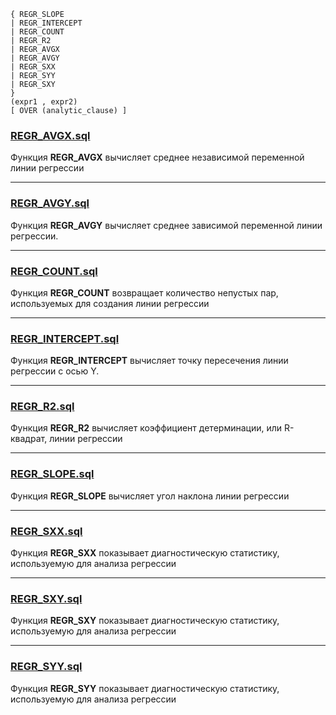     { REGR_SLOPE
    | REGR_INTERCEPT
    | REGR_COUNT
    | REGR_R2
    | REGR_AVGX
    | REGR_AVGY
    | REGR_SXX
    | REGR_SYY
    | REGR_SXY
    }
    (expr1 , expr2)
    [ OVER (analytic_clause) ]


### [REGR_AVGX.sql](REGR_AVGX.sql)

Функция **REGR_AVGX** вычисляет среднее независимой переменной линии регрессии

----------------------------------------------------

### [REGR_AVGY.sql](REGR_AVGY.sql)

Функция **REGR_AVGY** вычисляет среднее зависимой переменной линии регрессии.

----------------------------------------------------

### [REGR_COUNT.sql](REGR_COUNT.sql)

Функция **REGR_COUNT** возвращает количество непустых пар, используемых для создания линии регрессии

----------------------------------------------------

### [REGR_INTERCEPT.sql](REGR_INTERCEPT.sql)

Функция **REGR_INTERCEPT** вычисляет точку пересечения линии регрессии с осью Y.

----------------------------------------------------

### [REGR_R2.sql](REGR_R2.sql)

Функция **REGR_R2** вычисляет коэффициент детерминации, или R-квадрат, линии регрессии

----------------------------------------------------

### [REGR_SLOPE.sql](REGR_SLOPE.sql)

Функция **REGR_SLOPE** вычисляет угол наклона линии регрессии

----------------------------------------------------

### [REGR_SXX.sql](REGR_SXX.sql)

Функция **REGR_SXX** показывает диагностическую статистику, используемую для анализа регрессии

----------------------------------------------------

### [REGR_SXY.sql](REGR_SXY.sql)

Функция **REGR_SXY** показывает диагностическую статистику, используемую для анализа регрессии

----------------------------------------------------

### [REGR_SYY.sql](REGR_SYY.sql)

Функция **REGR_SYY** показывает диагностическую статистику, используемую для анализа регрессии